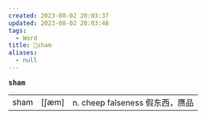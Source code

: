 ```yaml
---
created: 2023-08-02 20:03:37
updated: 2023-08-02 20:03:48
tags:
  - Word
title: 📖sham
aliases:
  - null
---
```


<pre><strong>sham</strong></pre>
|   |   |   |
|---|---|---|
|sham|[ʃæm]|n. cheep falseness 假东⻄，赝品|